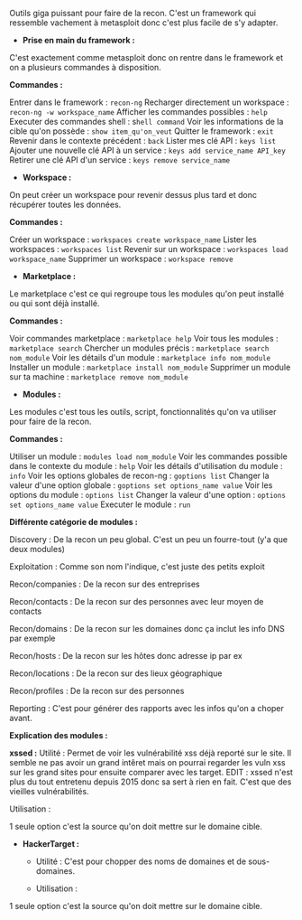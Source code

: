 Outils giga puissant pour faire de la recon. C'est un framework qui ressemble vachement à metasploit donc c'est plus facile de s'y adapter.


- **Prise en main du framework :**

C'est exactement comme metasploit donc on rentre dans le framework et on a plusieurs commandes à disposition.

**Commandes :**


Entrer dans le framework : `recon-ng`
Recharger directement un workspace : `recon-ng -w workspace_name`
Afficher les commandes possibles : `help`
Executer des commandes shell : s`hell command`
Voir les informations de la cible qu'on possède : `show item_qu'on_veut`
Quitter le framework : `exit`
Revenir dans le contexte précédent : `back`
Lister mes clé API : `keys list`
Ajouter une nouvelle clé API à un service : `keys add service_name API_key`
Retirer une clé API d'un service : `keys remove service_name`


- **Workspace :**

On peut créer un workspace pour revenir dessus plus tard et donc récupérer toutes les données.

**Commandes :**


Créer un workspace : `workspaces create workspace_name`
Lister les workspaces : `workspaces list`
Revenir sur un workspace : `workspaces load workspace_name`
Supprimer un workspace : `workspace remove`


- **Marketplace :**

Le marketplace c'est ce qui regroupe tous les modules qu'on peut installé ou qui sont déjà installé.

**Commandes :**


Voir commandes marketplace : `marketplace help`
Voir tous les modules : `marketplace search`
Chercher un modules précis : `marketplace search nom_module`
Voir les détails d'un module : `marketplace info nom_module`
Installer un module : `marketplace install nom_module`
Supprimer un module sur ta machine : `marketplace remove nom_module`


- **Modules :**

Les modules c'est tous les outils, script, fonctionnalités qu'on va utiliser pour faire de la recon.

**Commandes :**


Utiliser un module : `modules load nom_module`
Voir les commandes possible dans le contexte du module : `help`
Voir les détails d'utilisation du module : `info`
Voir les options globales de recon-ng : `goptions list`
Changer la valeur d'une option globale : `goptions set options_name value`
Voir les options du module : `options list`
Changer la valeur d'une option : `options set options_name value`
Executer le module : `run`


**Différente catégorie de modules :**




Discovery : De la recon un peu global. C'est un peu un fourre-tout (y'a que deux modules)

Exploitation : Comme son nom l'indique, c'est juste des petits exploit

Recon/companies : De la recon sur des entreprises

Recon/contacts : De la recon sur des personnes avec leur moyen de contacts

Recon/domains : De la recon sur les domaines donc ça inclut les info DNS par exemple

Recon/hosts : De la recon sur les hôtes donc adresse ip par ex

Recon/locations : De la recon sur des lieux géographique

Recon/profiles : De la recon sur des personnes

Reporting : C'est pour générer des rapports avec les infos qu'on a choper avant.





**Explication des modules :**


**xssed :**
Utilité : Permet de voir les vulnérabilité xss déjà reporté sur le site. Il semble ne pas avoir un grand intêret mais on pourrai regarder les vuln xss sur les grand sites pour ensuite comparer avec les target. EDIT : xssed n'est plus du tout entretenu depuis 2015 donc sa sert à rien en fait. C'est que des vieilles vulnérabilités.

Utilisation :

1 seule option c'est la source qu'on doit mettre sur le domaine cible.



- **HackerTarget :**
  - Utilité : C'est pour chopper des noms de domaines et de sous-domaines.

  - Utilisation :


1 seule option c'est la source qu'on doit mettre sur le domaine cible.
